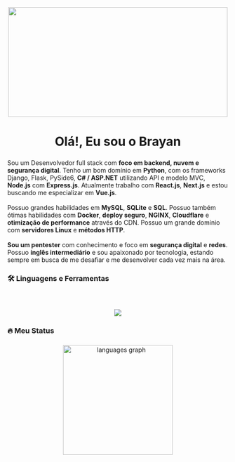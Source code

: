 <div align="center">
  <img height="250" width="500" src="https://user-images.githubusercontent.com/74038190/225813708-98b745f2-7d22-48cf-9150-083f1b00d6c9.gif"  />
</div>

###

<h1 align="center">Olá!, Eu sou o Brayan</h1>

###
<p align="left">
Sou um Desenvolvedor full stack com <strong>foco em backend, nuvem e segurança digital</strong>. Tenho um bom domínio em <strong>Python</strong>, com os frameworks Django, Flask, PySide6, <strong>C# / ASP.NET</strong> utilizando API e modelo MVC, <strong>Node.js</strong> com <strong>Express.js</strong>. Atualmente trabalho com <strong>React.js</strong>, <strong>Next.js</strong> e estou buscando me especializar em <strong>Vue.js</strong>. <br><br> Possuo grandes habilidades em <strong>MySQL</strong>, <strong>SQLite</strong> e <strong>SQL</strong>. Possuo também ótimas habilidades com <strong>Docker</strong>, <strong>deploy seguro</strong>, <strong>NGINX</strong>, <strong>Cloudflare</strong> e <strong>otimização de performance</strong> através do CDN. Possuo um grande domínio com <strong>servidores Linux</strong> e <strong>métodos HTTP</strong>. <br><br> <strong>Sou um pentester</strong> com conhecimento e foco em <strong>segurança digital</strong> e <strong>redes</strong>. Possuo <strong>inglês intermediário</strong> e sou apaixonado por tecnologia, estando sempre em busca de me desafiar e me desenvolver cada vez mais na área. 

</p>


###

<h3 align="left">🛠 Linguagens e Ferramentas</h3>

###

<br clear="both">

<div align="left">
  <p align="center">
  <a href="https://skillicons.dev">
    <img src="https://skillicons.dev/icons?i=py,ts,js,cs,bash,nodejs,qt,dotnet,mysql,sqlite,docker,git,linux,nginx,aws,cloudflare,nextjs,react,vue,express,django,flask,css,tailwind" />
  </a>
</p>
  
</div>

###

<h3 align="left">🔥   Meu Status</h3>

###

<div align="center">
  <img src="https://github-readme-stats.vercel.app/api/top-langs?username=Brayandev0&locale=en&hide_title=false&layout=compact&card_width=320&langs_count=5&theme=dracula&hide_border=false&order=2" height="250" alt="languages graph"  />

</div>

